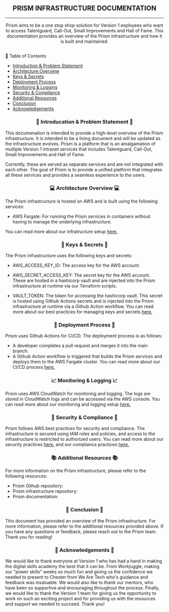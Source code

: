 <h2 align="center"> PRISM INFRASTRUCTURE DOCUMENTATION </h2>

---
<p align="center"> Prism aims to be a one stop shop solution for Version 1 exployees who want to access Talentguard, Call-Out, Small Improvements and Hall of Fame. This documentation provides an overview of the Prism infrastructure and how it is built and maintained. </p>

##
 📝 Table of Contents 
- [Introduction & Problem Statement](#problem_statement)
- [Architecture Overview](#architecture)
- [Keys & Secrets](#keys_secrets)
- [Deployment Process](#deployment)
- [Monitoring & Logging](#monitoring)
- [Security & Compliance](#security)
- [Additional Resources](#resources)
- [Conclusion](#conclusion)
- [Acknowledgements](#acknowledgements)


 <a name = "problem_statement"><h3 align="center">📃 Introducation & Problem Statement 📃</h3></a>

This documenation is intended to provide a high-level overview of the Prism infrastructure. It is intended to be a living document and will be updated as the infrastructure evolves.
Prism is a platform that is an amalgamation of multiple Version 1 intranet services that includes Talentguard, Call-Out, Small Improvements and Hall of Fame. 

Currently, these are served as separate services and are not integrated with each other. The goal of Prism is to provide a unified platform that integrates all these services and provides a seamless experience to the users.

 <a name ="architecture"><h3 align="center">💻 Architecture Overview 💻</h3></a>

The Prism infrastructure is hosted on AWS and is built using the following services:
- AWS Fargate: For running the Prism services in containers without having to manage the underlying infrastructure.

You can read more about our infratructure setup [here.](project_documentation/infrastructure.md)

 <a name ="keys_secrets"><h3 align="center">🔐 Keys & Secrets 🔐</h3></a>

The Prism infrastructure uses the following keys and secrets:
- AWS_ACCESS_KEY_ID: The access key for the AWS account.
- AWS_SECRET_ACCESS_KEY: The secret key for the AWS account.
These are hosted in a hashicorp vault and are injected into the Prism infrastructure at runtime via our Terraform scripts.

- VAULT_TOKEN: The token for accessing the hashicorp vault.
This secret is hosted using Github Actions secrets and is injected into the Prism infrastructure at runtime via a Github Action workflow.
You can read more about our best practices for managing keys and secrets [here.](project_documentation/best_practices.md)

 <a name ="deployment"><h3 align="center">🔧 Deployment Process 🔧</h3></a>

Prism uses Github Actions for CI/CD. The deployment process is as follows:
- A developer completes a pull request and merges it into the main branch.
- A Github Action workflow is triggered that builds the Prism services and deploys them to the AWS Fargate cluster.
You can read more about our CI/CD process [here.](project_documentation/cicd_pipeline.md)

 <a name ="monitoring"><h3 align="center">📈 Monitoring & Logging 📈</h3></a>
 
Prism uses AWS CloudWatch for monitoring and logging. The logs are stored in CloudWatch logs and can be accessed via the AWS console.
You can read more about our monitoring and logging setup [here.](project_documentation/maintenance.md)

 <a name ="security"><h3 align="center">🪪 Security & Compliance 🪪</h3></a>
Prism follows AWS best practices for security and compliance. The infrastructure is secured using IAM roles and policies, and access to the infrastructure is restricted to authorized users.
You can read more about our security practices [here.](project_documentation/security.md) and our compliance practices [here.](/project_documentation/compliance_governance.md)

 <a name ="resources"><h3 align="center">📚 Additional Resources 📚</h3></a>
For more information on the Prism infrastructure, please refer to the following resources:
- Prism Github repository:
- Prism infrastructure repository:
- Prism documentation: 

 <a name ="conclusion"><h3 align="center">📝 Conclusion 📝</h3></a>
This document has provided an overview of the Prism infrastructure. For more information, please refer to the additional resources provided above. If you have any questions or feedback, please reach out to the Prism team. Thank you for reading!

 <a name ="acknowledgements"><h3 align="center">🙏 Acknowledgements 🙏</h3></a>
We would like to thank everyone at Version 1 who has had a hand in making the digital skills academy the best that it can be. From Workjuggle, making our "power skills" weeks so much fun and giving us the confidence we needed to present to Chester from We Are Tech who's guidance and feedback was invaluable. We would also like to thank our mentors, who have been so supportive and encouraging throughout the process. Finally, we would like to thank the Version 1 team for giving us the opportunity to work on such an exciting project and for providing us with the resources and support we needed to succeed. Thank you! 


